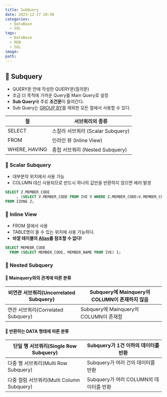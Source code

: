 ```yaml
---
title: SubQuery
date: 2023-12-27 20:50
categories:
  - DataBase
  - SQL
tags:
  - DataBase
  - RDB
  - SQL
image: 
path:
---
```


## 🌈 Subquery
- QUERY문 안에 작성한 QUERY문(질의문)
- 조금 더 목적에 가까운 Query를 Main Query로 설정
- **Sub Query**에 주로 **조건문**이 들어간다.
- Sub Query는 [GROUP BY](https://sonjh919.github.io/posts/GROUP-BY)를 제외한 모든 절에서 사용할 수 있다.

|절|서브쿼리의 종류|
|---|---|
|SELECT|스칼라 서브쿼리 (Scalar Subquery)|
|FROM|인라인 뷰 (Inline View)|
|WHERE, HAVING|중첩 서브쿼리 (Nested Subquery)|

### 📌 Scalar Subquery
- 대부분의 위치에서 사용 가능
- COLUMN 대신 사용되므로 반드시 하나의 값만을 반환하지 않으면 에러 발생

```sql
SELECT Z.MEMBER_CODE
     , (SELECT V.MEMBER_CODE FROM IVE V WHERE Z.MEMBER_CODE=V.MEMBER_CODE)
FROM IZONE Z;
```


### 📌 Inline View
- FROM 절에서 사용
- TABLE명이 올 수 있는 위치에 사용 가능하다.
- **바깥 테이블의 [Alias](https://sonjh919.github.io/posts/Alias)를 참조할 수 없다!**

```sql
SELECT MEMEBR_CODE
  FROM (SELECT MEMBER_CODE, MEMBER_NAME FROM IVE) I;
```


### 📌 Nested Subquery
#### 🧶 Mainquery와의 관계에 따른 분류

|비연관 서브쿼리(Uncorrelated Subquery)|Subquery에 Mainquery의 COLUMN이 존재하지 않음|
|---|---|
|연관 서브쿼리(Correlated Subquery)|Subquery에 Mainquery의 COLUMN이 존재함|

#### 🧶 반환하는 DATA 형태에 따른 분류

|단일 행 서브쿼리(Single Row Subquery)|Subquery가 1건 이하의 데이터를 반환|
|---|---|
|다중 행 서브쿼리(Multi Row Subquery)|Subquery가 여러 건의 데이터를 반환|
|다중 컬럼 서브쿼리(Multi Column Subquery)|Subquery가 여러 COLUMN의 데이터를 반환|
